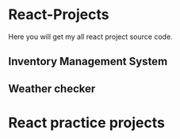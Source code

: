 # React-Projects

Here you will get my all react project source code.

## Inventory Management System
## Weather checker 
# React practice projects
